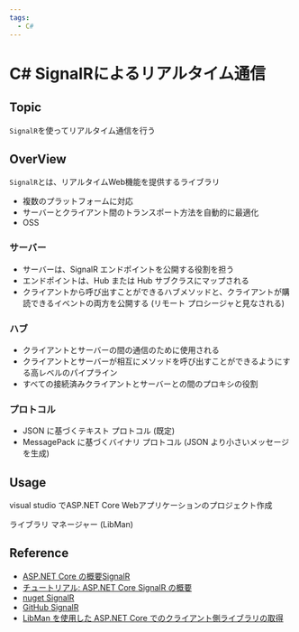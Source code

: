 ```yaml
---
tags:
  - C#
---
```


# C# SignalRによるリアルタイム通信

## Topic 

`SignalR`を使ってリアルタイム通信を行う

## OverView

`SignalR`とは、リアルタイムWeb機能を提供するライブラリ

- 複数のプラットフォームに対応
- サーバーとクライアント間のトランスポート方法を自動的に最適化
- OSS

### サーバー

- サーバーは、SignalR エンドポイントを公開する役割を担う
- エンドポイントは、Hub または Hub<T> サブクラスにマップされる
- クライアントから呼び出すことができるハブメソッドと、クライアントが購読できるイベントの両方を公開する (リモート プロシージャと見なされる)

### ハブ

- クライアントとサーバーの間の通信のために使用される
- クライアントとサーバーが相互にメソッドを呼び出すことができるようにする高レベルのパイプライン
- すべての接続済みクライアントとサーバーとの間のプロキシの役割

### プロトコル

- JSON に基づくテキスト プロトコル (既定)
- MessagePack に基づくバイナリ プロトコル (JSON より小さいメッセージを生成)

## Usage

visual studio でASP.NET Core Webアプリケーションのプロジェクト作成

ライブラリ マネージャー (LibMan) 


## Reference
- [ASP.NET Core の概要SignalR](https://learn.microsoft.com/ja-jp/aspnet/core/signalr/introduction?view=aspnetcore-7.0)
- [チュートリアル: ASP.NET Core SignalR の概要](https://learn.microsoft.com/ja-jp/aspnet/core/tutorials/signalr?view=aspnetcore-7.0&tabs=visual-studio)
- [nuget SignalR](https://www.nuget.org/packages/Microsoft.AspNetCore.SignalR)
- [GitHub SignalR](https://github.com/dotnet/AspNetCore/tree/main/src/SignalR)
- [LibMan を使用した ASP.NET Core でのクライアント側ライブラリの取得](https://learn.microsoft.com/ja-jp/aspnet/core/client-side/libman/?view=aspnetcore-7.0)
